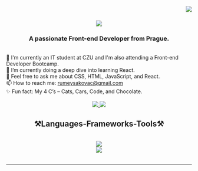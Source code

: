 <img align="right" src="https://visitor-badge.laobi.icu/badge?page_id=EnchantressRuby.EnchantressRuby" /> 

<h1 align="center">
  <img src="https://readme-typing-svg.demolab.com/?font=Righteous&size=35&center=true&vCenter=true&width=500&height=70&duration=3000&lines=Hi+There!+👋;+I'm+Ruby!;"/>
</h1>

<h3 align="center">A passionate Front-end Developer from Prague.</h3>

<br/>

<div align="left">
  🔭 I'm currently an IT student at CZU and I'm also attending a Front-end Developer Bootcamp.<br>
  🌱 I’m currently doing a deep dive into learning React.<br>
  💬 Feel free to ask me about CSS, HTML, JavaScript, and React.<br>
  📫 How to reach me: <a href="mailto:rumeysakovac@gmail.com">rumeysakovac@gmail.com</a><br>
  ✨ Fun fact: My 4 C’s – Cats, Cars, Code, and Chocolate.
</div>

<br/>

<div align="center">
  <a href="mailto:rumeysakovac@gmail.com">
    <img src="https://img.shields.io/badge/Gmail-D14836?style=for-the-badge&logo=gmail&logoColor=white" target="_blank" />
  </a>
  <a href="https://www.linkedin.com/in/rumeysakovac/">
    <img src="https://img.shields.io/badge/LinkedIn-0077B5?style=for-the-badge&logo=linkedin&logoColor=white" target="_blank" />
  </a>
</div>

<h2 align="center">⚒️Languages-Frameworks-Tools⚒️</h2>
<br/>
<div align="center">
  <a href="https://skillicons.dev">
    <img src="https://skillicons.dev/icons?i=html,css,js,react"/><br/>
    <img src="https://skillicons.dev/icons?i=sass,tailwind,bootstrap,figma,firebase,github,redux,yarn"/>
  </a>
</div>

<br/>
<hr/>

<!--
<div align="center">
  <h2>🐍My Contributions🐍</h2>
  <br>
  <img alt="snake eating my contributions" src="https://raw.githubusercontent.com/EnchantressRuby/EnchantressRuby/output/github-contribution-grid-snake.svg" />
  <br/><br/><br/>
</div>

<hr/>
-->


<!-- RK
## Hi there 👋
-->
